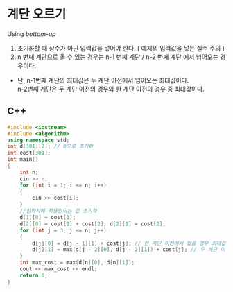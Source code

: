 # 계단 오르기
Using _bottom-up_  

1. 초기화할 때 상수가 아닌 입력값을 넣어야 한다. ( 예제의 입력값을 넣는 실수 주의 )  
2. n 번째 계단으로 올 수 있는 경우는 n-1 번째 계단 / n-2 번째 계단 에서 넘어오는 경우이다.  
 * 단, n-1번째 계단의 최대값은 두 계단 이전에서 넘어오는 최대값이다.  
 n-2번째 계단은 두 계단 이전의 경우와 한 계단 이전의 경우 중 최대값이다.

## C++
```c++
#include <iostream>
#include <algorithm>
using namespace std;
int d[301][2]; // 0으로 초기화
int cost[301];
int main()
{
	int n;
	cin >> n;
	for (int i = 1; i <= n; i++)
	{
		cin >> cost[i];
	}
	//점화식에 적용안되는 값 초기화
	d[1][0] = cost[1];
	d[2][0] = cost[1] + cost[2]; d[2][1] = cost[2];
	for (int j = 3; j <= n; j++)
	{
		d[j][0] = d[j - 1][1] + cost[j]; // 한 계단 이전에서 왔을 경우 최대값
		d[j][1] = max(d[j - 2][0], d[j - 2][1]) + cost[j]; // 두 계단 이전에서 왔을 경우 최대값
	}
	int max_cost = max(d[n][0], d[n][1]);
	cout << max_cost << endl;
	return 0;
}
```
